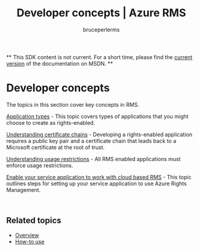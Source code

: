 ﻿---
# required metadata

title: Developer concepts | Azure RMS
description: The topics in this section cover key concepts in RMS.
keywords:
author: bruceperlerms
manager: mbaldwin
ms.date: 04/28/2016
ms.topic: article
ms.prod: azure
ms.service: rights-management
ms.technology: techgroup-identity
ms.assetid: FF11DB55-3FBF-4044-B155-858E95398300
# optional metadata

#ROBOTS:
audience: developer
#ms.devlang:
ms.reviewer: shubhamp
ms.suite: ems
#ms.tgt_pltfrm:
#ms.custom:

---
** This SDK content is not current. For a short time, please find the [current version](https://msdn.microsoft.com/library/windows/desktop/hh535290(v=vs.85).aspx) of the documentation on MSDN. **
# Developer concepts

The topics in this section cover key concepts in RMS.

[Application types](application-types.md) - This topic covers types of applications that you might choose to create as rights-enabled.

[Understanding certificate chains](understanding-certificate-chains.md) - Developing a rights-enabled application requires a public key pair and a certificate chain that leads back to a Microsoft certificate at the root of trust.

[Understanding usage restrictions](understanding-usage-restrictions.md) - All RMS enabled applications must enforce usage restrictions.

[Enable your service application to work with cloud based RMS](how-to-use-file-api-with-aadrm-cloud.md) - This topic outlines steps for setting up your service application to use Azure Rights Management.

 

## Related topics ##
- [Overview](ad-rms-overview.md)
- [How-to use](how-to-use-msipc.md)
 

 
